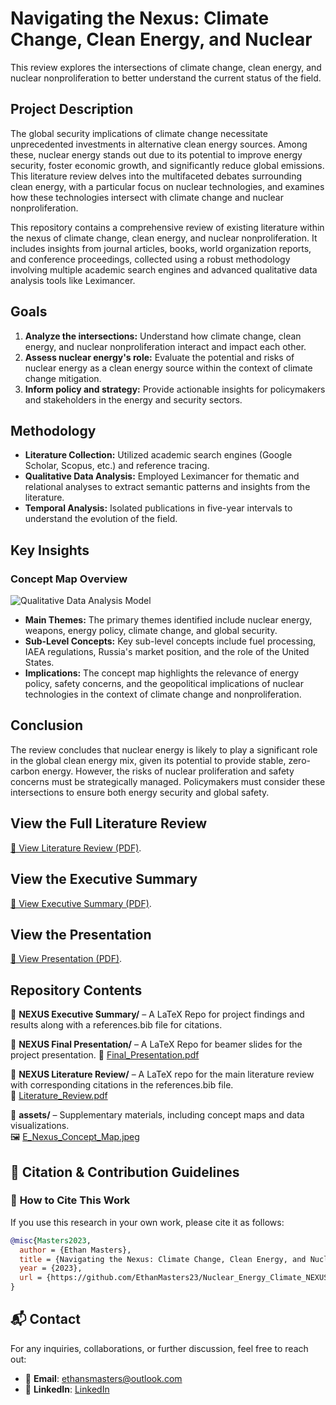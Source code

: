 # Navigating the Nexus: Climate Change, Clean Energy, and Nuclear

This review explores the intersections of climate change, clean energy, and nuclear nonproliferation to better understand the current status of the field.

## Project Description

The global security implications of climate change necessitate unprecedented investments in alternative clean energy sources. Among these, nuclear energy stands out due to its potential to improve energy security, foster economic growth, and significantly reduce global emissions. This literature review delves into the multifaceted debates surrounding clean energy, with a particular focus on nuclear technologies, and examines how these technologies intersect with climate change and nuclear nonproliferation.

This repository contains a comprehensive review of existing literature within the nexus of climate change, clean energy, and nuclear nonproliferation. It includes insights from journal articles, books, world organization reports, and conference proceedings, collected using a robust methodology involving multiple academic search engines and advanced qualitative data analysis tools like Leximancer.

## Goals

1. **Analyze the intersections:** Understand how climate change, clean energy, and nuclear nonproliferation interact and impact each other.
2. **Assess nuclear energy's role:** Evaluate the potential and risks of nuclear energy as a clean energy source within the context of climate change mitigation.
3. **Inform policy and strategy:** Provide actionable insights for policymakers and stakeholders in the energy and security sectors.

## Methodology

- **Literature Collection:** Utilized academic search engines (Google Scholar, Scopus, etc.) and reference tracing.
- **Qualitative Data Analysis:** Employed Leximancer for thematic and relational analyses to extract semantic patterns and insights from the literature.
- **Temporal Analysis:** Isolated publications in five-year intervals to understand the evolution of the field.

## Key Insights

### Concept Map Overview
![Qualitative Data Analysis Model](assets/E_Nexus-concept-map.jpeg)

- **Main Themes:** The primary themes identified include nuclear energy, weapons, energy policy, climate change, and global security.
- **Sub-Level Concepts:** Key sub-level concepts include fuel processing, IAEA regulations, Russia's market position, and the role of the United States.
- **Implications:** The concept map highlights the relevance of energy policy, safety concerns, and the geopolitical implications of nuclear technologies in the context of climate change and nonproliferation.

## Conclusion

The review concludes that nuclear energy is likely to play a significant role in the global clean energy mix, given its potential to provide stable, zero-carbon energy. However, the risks of nuclear proliferation and safety concerns must be strategically managed. Policymakers must consider these intersections to ensure both energy security and global safety.

## View the Full Literature Review
[📄 View Literature Review (PDF)](https://raw.githubusercontent.com/EthanMasters23/Nuclear_Energy_Climate_NEXUS_Research/main/assets/NEXUS_Literature_Review.pdf).

## View the Executive Summary
[📄 View Executive Summary (PDF)](https://raw.githubusercontent.com/EthanMasters23/Nuclear_Energy_Climate_NEXUS_Research/main/assets/NEXUS_Executive_Summary.pdf).

## View the Presentation
[📄 View Presentation (PDF)](https://raw.githubusercontent.com/EthanMasters23/Nuclear_Energy_Climate_NEXUS_Research/main/assets/NEXUS_Presentation.pdf).

## Repository Contents

📁 **NEXUS Executive Summary/** – A LaTeX Repo for project findings and results along with a references.bib file for citations.

📁 **NEXUS Final Presentation/** – A LaTeX Repo for beamer slides for the project presentation.
📄 [Final_Presentation.pdf](NEXUS%20Final%20Presentation/Final_Presentation.pdf)

📁 **NEXUS Literature Review/** – A LaTeX repo for the main literature review with corresponding citations in the references.bib file.  
📄 [Literature_Review.pdf](NEXUS%20Literature%20Review/Literature_Review.pdf)

📁 **assets/** – Supplementary materials, including concept maps and data visualizations.  
🖼️ [E_Nexus_Concept_Map.jpeg](assets/E_Nexus_Concept_Map.jpeg)

## 📖 Citation & Contribution Guidelines

### 📌 **How to Cite This Work**
If you use this research in your own work, please cite it as follows:
```bibtex
@misc{Masters2023,
  author = {Ethan Masters},
  title = {Navigating the Nexus: Climate Change, Clean Energy, and Nuclear Nonproliferation},
  year = {2023},
  url = {https://github.com/EthanMasters23/Nuclear_Energy_Climate_NEXUS_Research}
}
```

## 📬 Contact

For any inquiries, collaborations, or further discussion, feel free to reach out:

- 📧 **Email**: [ethansmasters@outlook.com](mailto:ethansmasters@outlook.com)
- 🔗 **LinkedIn**: [LinkedIn](https://www.linkedin.com/in/ethan-masters/)

